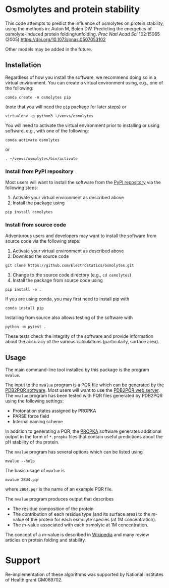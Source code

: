# Osmolytes and protein stability

This code attempts to predict the influence of osmolytes on protein stability, using the methods in:  Auton M, Bolen DW. Predicting the energetics of osmolyte-induced protein folding/unfolding. _Proc Natl Acad Sci_ 102:15065 (2005) https://doi.org/10.1073/pnas.0507053102

Other models may be added in the future.

## Installation

Regardless of how you install the software, we recommend doing so in a virtual environment. 
You can create a virtual environment using, e.g., one of the following:

```
conda create -n osmolytes pip
```
(note that you will need the `pip` package for later steps) or
```
virtualenv -p python3 ~/venvs/osmolytes
```

You will need to activate the virtual environment prior to installing or using software, e.g., with one of the following:

```
conda activate osmolytes
```
or
```
. ~/venvs/osmolytes/bin/activate
```

### Install from PyPI repository

Most users will want to install the software from the [PyPI repository](https://pypi.org/project/osmolytes/0.0.1/) via the following steps:

1. Activate your virtual environment as described above
2. Install the package using
```
pip install osmolytes
```

### Install from source code

Adventurous users and developers may want to install the software from source code via the following steps:

1. Activate your virtual environment as described above
2. Download the source code
```
git clone https://github.com/Electrostatics/osmolytes.git
```
3. Change to the source code directory (e.g., `cd osmolytes`)
4. Install the package from source code using
```
pip install -e .
```
If you are using conda, you may first need to install pip with
```
conda install pip
```

Installing from source also allows testing of the software with 
```
python -m pytest .
```
These tests check the integrity of the software and provide information about the accuracy of the various calculations (particularly, surface area).

## Usage

The main command-line tool installed by this package is the program `mvalue`.

The input to the `mvalue` program is a [PQR file](https://pdb2pqr.readthedocs.io/en/latest/formats/pqr.html) which can be generated by the [PDB2PQR software](https://pdb2pqr.readthedocs.io/en/latest/index.html). 
Most users will want to use the [PDB2PQR web server](http://server.poissonboltzmann.org/).
The `mvalue` program has been tested with PQR files generated by PDB2PQR using the following settings:

* Protonation states assigned by PROPKA
* PARSE force field
* Internal naming scheme

In addition to generating a PQR, the [PROPKA](https://github.com/jensengroup/propka) software generates additional output in the form of `*.propka` files that contain useful predictions about the pH stability of the protein.

The `mvalue` program has several options which can be listed using 
```
mvalue --help
```
The basic usage of `mvalue` is 
```
mvalue 2BU4.pqr
```
where `2BU4.pqr` is the name of an example PQR file.

The `mvalue` program produces output that describes 

* The residue composition of the protein
* The contribution of each residue type (and its surface area) to the *m*-value of the protein for each osmolyte species (at 1M concentration).
* The *m*-value associated with each osmolyte at 1M concentration.

The concept of a *m*-value is described in [Wikipedia](https://en.wikipedia.org/wiki/Equilibrium_unfolding) and many review articles on protein folding and stability.

# Support

Re-implementation of these algorithms was supported by National Institutes of Health grant GM069702.

